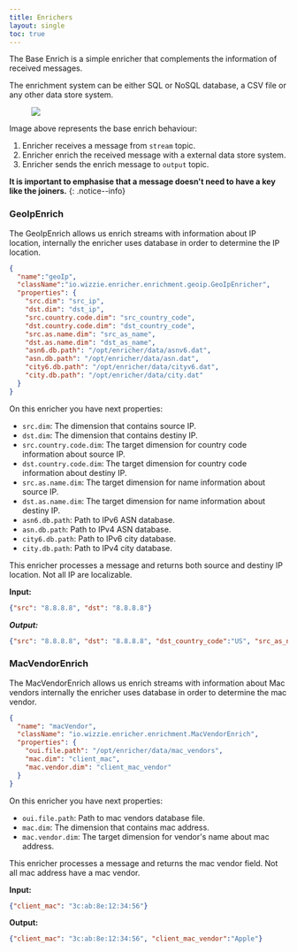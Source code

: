 ```yaml
---
title: Enrichers
layout: single
toc: true
---
```


The Base Enrich is a simple enricher that complements the information of received messages.

The enrichment system can be either SQL or NoSQL database, a CSV file or any other data store system.

<figure>
    <a href="{{ '/assets/images/simple_enrich.png' | relative_url }}"><img src="{{ '/assets/images/simple_enrich.png' | relative_url }}"></a>
</figure>

Image above represents the base enrich behaviour:

1. Enricher receives a message from `stream` topic.
2. Enricher enrich the received message with a external data store system.
3. Enricher sends the enrich message to `output` topic.

**It is important to emphasise that a message doesn't need to have a key like the joiners.**
{: .notice--info}

### GeoIpEnrich
The GeoIpEnrich allows us enrich streams with information about IP location, internally the enricher uses database in order to determine the IP location.

```json
{
  "name":"geoIp",
  "className":"io.wizzie.enricher.enrichment.geoip.GeoIpEnricher",
  "properties": {
    "src.dim": "src_ip",
    "dst.dim": "dst_ip",
    "src.country.code.dim": "src_country_code",
    "dst.country.code.dim": "dst_country_code",
    "src.as.name.dim": "src_as_name",
    "dst.as.name.dim": "dst_as_name",
    "asn6.db.path": "/opt/enricher/data/asnv6.dat",
    "asn.db.path": "/opt/enricher/data/asn.dat",
    "city6.db.path": "/opt/enricher/data/cityv6.dat",
    "city.db.path": "/opt/enricher/data/city.dat"
  }
}
```

On this enricher you have next properties:

* `src.dim`: The dimension that contains source IP.
* `dst.dim`: The dimension that contains destiny IP.
* `src.country.code.dim`: The target dimension for country code information about source IP.
* `dst.country.code.dim`: The target dimension for country code information about destiny IP.
* `src.as.name.dim`: The target dimension for name information about source IP.
* `dst.as.name.dim`: The target dimension for name information about destiny IP.
* `asn6.db.path`: Path to IPv6 ASN database.
* `asn.db.path`: Path to IPv4 ASN database.
* `city6.db.path`: Path to IPv6 city database.
* `city.db.path`: Path to IPv4 city database.

This enricher processes a message and returns both source and destiny IP location. Not all IP are localizable.

**Input:**

```json
{"src": "8.8.8.8", "dst": "8.8.8.8"}
```

***Output:***

```json
{"src": "8.8.8.8", "dst": "8.8.8.8", "dst_country_code":"US", "src_as_name":"Google Inc.", "dst_as_name":"Google Inc.", "src_country_code":"US"}
```

### MacVendorEnrich
The MacVendorEnrich allows us enrich streams with information about Mac vendors internally the enricher uses database in order to determine the mac vendor.

```json
{
  "name": "macVendor",
  "className": "io.wizzie.enricher.enrichment.MacVendorEnrich",
  "properties": {
    "oui.file.path": "/opt/enricher/data/mac_vendors",
    "mac.dim": "client_mac",
    "mac.vendor.dim": "client_mac_vendor"
  }
}
```

On this enricher you have next properties:

* `oui.file.path`: Path to mac vendors database file.
* `mac.dim`: The dimension that contains mac address.
* `mac.vendor.dim`: The target dimension for vendor's name about mac address.

This enricher processes a message and returns the mac vendor field. Not all mac address have a mac vendor.

**Input:**
```json
{"client_mac": "3c:ab:8e:12:34:56"}
```

**Output:**

```json
{"client_mac": "3c:ab:8e:12:34:56", "client_mac_vendor":"Apple"}
```
